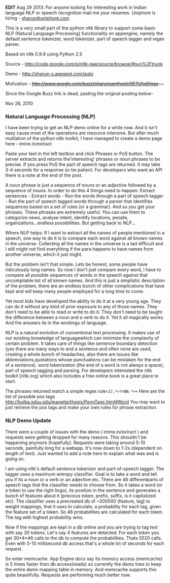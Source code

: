 **EDIT** Aug 29 2013: For anyone looking for interesting work in Indian language NLP or speech recognition mail me your resumes. Uniphore is hiring - sharun@uniphore.com

This is a very small part of the python nltk library to support some basic NLP (Natural Language Processing) functionality on appengine, namely the default sentence tokenizer, word tokenizer, part of speech tagger and regex parser.

Based on nltk 0.9.9 using Python 2.5

Source - http://code.google.com/p/nltk-gae/source/browse/#svn%2Ftrunk

Demo - http://sharun-s.appspot.com/auto

Motivation - ~~http://www.google.com/buzz/sharunsanthosh/9E7UfxdVqgx~~~~

Since the Google Buzz link is dead, pasting the original posting below-

Nov 26, 2010
### Natural Language Processing (NLP) ###

I have been trying to get an NLP demo online for a while now. And it isn't easy cause most of the operations are resource intensive. But after much mutilation of the python nltk toolkit, I have managed to create a demo page here - imine.in/extract

Paste your text in the left textbox and click Phrases or PoS button. The server extracts and returns the'interesting' phrases or noun phrases to be precise. If you press PoS the part of speech tags are returned. It may take 3-4 seconds for a response so be patient. For developers who want an API there is a note at the end of the post.

A noun phrase is just a sequence of nouns or an adjective followed by a sequence of nouns. In order to do this 4 things need to happen. Extract sentences - Extract words - Run the words through a part of speech tagger - Run the part of speech tagged words through a parser that identifies sequences based on a set of rules (or a grammar). And so you get your phrases. These phrases are extremely useful. You can use them to categorize news, analyse intent, identify locations, people, organizations...endless possibilities. But getting back to NLP...

Where NLP helps:
If I want to extract all the names of people mentioned in a speech, one way to do it is to compare each word against all known names in the universe. Collecting all the names in the universe is a tad difficult and I still might not find everything if the para happens to have names from another universe, which it just might.

But the problem isn't that simple. Lets be honest, some people have ridiculously long names. So now I don't just compare every word, I have to compare all possible sequences of words in the speech against that uncompilable list of all known names. And this is just a simplistic description of the problem, there are an endless bunch of other complications that have kept and will keep many people employed for a long time to come.

Yet most kids have developed the ability to do it at a very young age. They can do it without any kind of prior exposure to any of those names. They don't need to be able to read or write to do it. They don't need to be taught the difference between a noun and a verb to do it. Yet it all magically works. And the answers lie in the workings of language.

NLP is a natural evolution of conventional text processing. It makes use of our existing knowledge of languagewhich can minimize the complexity of certain problem. It takes care of things like sentence boundary detection (yes there are many ways to end a sentence and often none are used, creating a whole bunch of headaches, also there are issues like abbreviations,quotations whose punctuations can be mistaken for the end of a sentence). word tokenization (the end of a word is not always a space), part of speech tagging and parsing. For developers interested the nltk toolkit [nltk.org] which also includes a free online book is a great place to start.

The phrases returned match a simple regex rule` <JJ.*>?<NN.*>+ `
Here are the list of possible pos tags http://bulba.sdsu.edu/jeanette/thesis/PennTags.html#Word
You may want to just retrieve the pos tags and make your own rules for phrase extraction.

### NLP Demo Update ###

There were a couple of issues with the demo ( imine.in/extract ) and requests were getting dropped for many reasons. This shouldn't be happening anymore (hopefully). Requests were taking around 5-10 seconds, painfully long for a webapp. It's now down to 1-2s (dependent on length of text). Just wanted to add a note here to explain what was and is going on.

I am using nltk's default sentence tokenizer and part-of-speech tagger. The tagger uses a maximum entropy classifier. Goal is to take a word and tell you if its a noun or a verb or an adjective etc. There are 46 differentparts of speech tags that the classifier needs to choose from. So it takes a word (or a token to use the right lingo), its position in the sentence and generates a bunch of features about it (previous token, prefix, suffix, is it capitalized etc). The classifier uses a precreated db of ~200000 (feature, tag) to weight mappings, that it uses to calculate, a probability for each tag, given the feature set of a token. So 46 probabilities are calculated for each token. The tag with highest probability wins.

Now if the mappings are kept in a db online and you are trying to tag text with say 30 tokens. Let's say 4 features are detected. For each token you get 30\*4\*46 calls to the db to compute the probabilities. Thats 5520 calls. Even with 5-10 millisecond db access that's a whole lot of seconds for each request.

So enter memcache. App Engine docs say its memory access (memcache) is 5 times faster than db access(reads) so currently the demo tries to keep the entire damn mapping table in memory. And memcache supports this quite beautifully. Requests are performing much better now.